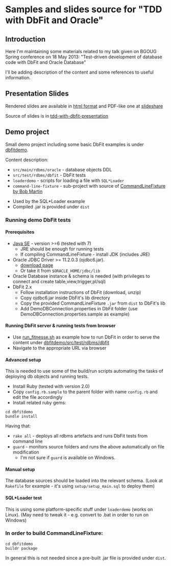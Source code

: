 # Samples and slides source for "TDD with DbFit and Oracle"

## Introduction ##
Here I'm maintaining some materials related to my talk given on BGOUG Spring
conference on 18 May 2013:
"Test-driven development of database code with DbFit and Oracle Database" 


I'll be adding description of the content and some references to useful
information.

## Presentation Slides

Rendered slides are available in [html format](http://javornikolov.github.io/tdd-with-dbfit-bgoug-201305)
and PDF-like one at [slideshare](http://www.slideshare.net/javornikolov/tdd-with-db-fit-and-oracle-bgoug-conference-20130518)


Source of slides is in [tdd-with-dbfit-presentation](tdd-with-dbfit-presentation)

## Demo project
Small demo project including some basic DbFit examples is under [dbfitdemo](dbfitdemo).

Content description:
 * `src/main/rdbms/oracle` - database objects DDL
 * `src/test/rdbms/dbfit` - DbFit tests
 * `loaderdemo` - scripts for loading a file with `SQL*Loader`
 * `command-line-fixture` - sub-project with source of
   [CommandLineFixture by Bob Martin](http://fit.c2.com/wiki.cgi?CommandLineFixture)
  - Used by the SQL*Loader example
  - Compiled .jar is provided under `dist`

### Running demo DbFit tests

#### Prerequisites
* [Java SE](http://www.oracle.com/technetwork/java/javase/downloads/index.html) -
  version >=6 (tested with 7)
  - JRE should be enough for running tests
  - If compiling CommandLineFixture - install JDK (includes JRE)
* Oracle JDBC Driver >= 11.2.0.3 (ojdbc6.jar).
  - [download page](http://www.oracle.com/technetwork/database/features/jdbc/index-091264.html)
  - Or take it from `$ORACLE_HOME/jdbc/lib`
* Oracle Database instance & schema is needed
  (with privileges to connect and create table,view,trigger,pl/sql)
* DbFit 2.x
  - Follow installation instructions of DbFit (download, unzip)
  - Copy ojdbc6.jar inside DbFit's lib directory
  - Copy the provided CommandLineFixture `.jar` from `dist` to DbFit's lib
  - Add DemoDBConnection.properties in DbFit folder
    (use DemoDBConnection.properties.sample as example)

#### Running DbFit server & running tests from browser

* Use [run_fitnesse.sh](run_fitnesse.sh) as example how to run DbFit in order to
  serve the content under [dbfitdemo/src/test/rdbms/dbfit](dbfitdemo/src/test/rdbms/dbfit)
* Navigate to the appropriate URL via browser

#### Advanced setup
This is needed to use some of the build/run scripts automating the tasks of
deploying db objects and running tests.

* Install Ruby (tested with version 2.0)
* Copy `config.rb.sample` to the parent folder with name `config.rb` and edit
the file accordingly
* Install related ruby gems:

```
cd dbfitdemo
bundle install
```

Having that:
* `rake all` - deploys all rdbms artefacts and runs DbFit tests from command line
* `guard` - monitors source folders and runs the above automatically on file
  modification
  - I'm not sure if `guard` is available on Windows.

#### Manual setup
The database sources should be loaded into the relevant schema. (Look at
`Rakefile` for example - it's using `setup/setup_main.sql` to deploy them)


#### SQL*Loader test
This is using some platform-specific stuff under `loaderdemo` (works on Linux).
(May need to tweak it - e.g. convert to .bat in order to run on Windows)


### In order to build CommandLineFixture:
```
cd dbfitdemo
buildr package
```

In general this is not needed since a pre-built .jar file is provided under `dist`.

